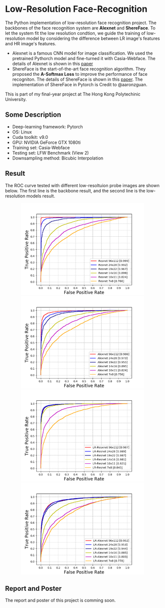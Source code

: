 # Low-Resolution Face-Recognition

The Python implementation of low-resolution face recognition project. The backbones of the face recognition system are **Alexnet** and **ShereFace**. To let the system fit the low resolution condtion, we guide the training of low-resolution model by considering the difference between  LR image's features and HR image's features.
* Alexnet is a famous CNN model for image classification. We used the pretrained Pythorch model and fine-turned it with Casia-Webface. The details of Alexnet is shown in this [paper](https://papers.nips.cc/paper/4824-imagenet-classification-with-deep-convolutional-neural-networks.pdf)
* ShereFace is the start-of-the-art face recognition algorithm. They proposed the **A-Softmax Loss** to improve the performance of face recogniton. The details of ShereFace is shown in this [paper](https://arxiv.org/pdf/1704.08063.pdf). The implementation of ShereFace in Pytorch is Credit to @aaronzguan.

This is part of my final-year project at The Hong Kong Polytechinic University.

## Some Description
* Deep-learning framework: Pytorch 
* OS: Linux
* Cuda toolkit: v9.0
* GPU: NVIDIA GeForce GTX 1080ti
* Training set: Casia-Webface
* Testing set: LFW Benchmark (View 2)
* Downsampling method: Bicubic Interpolation

## Result
The ROC curve tested with different low-resoltuion probe images are shown below. The first line is the backbone result, and the second line is the low-resolution models result.
<p align="center">
  <img src="https://github.com/Garyandtang/Low-Resolution-Face-Recognition-with-ShereFace/blob/master/fig/roc_hr_res_DF1_DF13.png" height="300">
  <img src="https://github.com/Garyandtang/Low-Resolution-Face-Recognition-with-ShereFace/blob/master/fig/roc_hr_alex_DF1_DF13.png" height="300">
  <img src="https://github.com/Garyandtang/Low-Resolution-Face-Recognition-with-ShereFace/blob/master/fig/roc_lr_res_DF1_DF13.png" height="300">  
  <img src="https://github.com/Garyandtang/Low-Resolution-Face-Recognition-with-ShereFace/blob/master/fig/roc_lr_alex_DF1_DF13.png" height="300">
</p>

## Report and Poster 
The report and poster of this project is comming soon.
